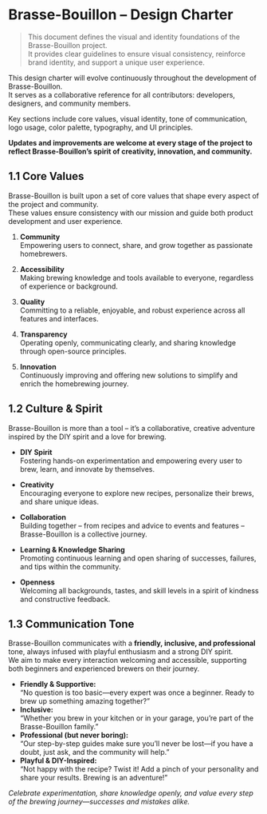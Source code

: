 # Brasse-Bouillon – Design Charter

> This document defines the visual and identity foundations of the Brasse-Bouillon project.  
> It provides clear guidelines to ensure visual consistency, reinforce brand identity, and support a unique user experience.

This design charter will evolve continuously throughout the development of Brasse-Bouillon.  
It serves as a collaborative reference for all contributors: developers, designers, and community members.

Key sections include core values, visual identity, tone of communication, logo usage, color palette, typography, and UI principles.

**Updates and improvements are welcome at every stage of the project to reflect Brasse-Bouillon’s spirit of creativity, innovation, and community.**

## 1.1 Core Values

Brasse-Bouillon is built upon a set of core values that shape every aspect of the project and community.  
These values ensure consistency with our mission and guide both product development and user experience.

1. **Community**  
   Empowering users to connect, share, and grow together as passionate homebrewers.

2. **Accessibility**  
   Making brewing knowledge and tools available to everyone, regardless of experience or background.

3. **Quality**  
   Committing to a reliable, enjoyable, and robust experience across all features and interfaces.

4. **Transparency**  
   Operating openly, communicating clearly, and sharing knowledge through open-source principles.

5. **Innovation**  
   Continuously improving and offering new solutions to simplify and enrich the homebrewing journey.

## 1.2 Culture & Spirit

Brasse-Bouillon is more than a tool – it’s a collaborative, creative adventure inspired by the DIY spirit and a love for brewing.

- **DIY Spirit**  
  Fostering hands-on experimentation and empowering every user to brew, learn, and innovate by themselves.

- **Creativity**  
  Encouraging everyone to explore new recipes, personalize their brews, and share unique ideas.

- **Collaboration**  
  Building together – from recipes and advice to events and features – Brasse-Bouillon is a collective journey.

- **Learning & Knowledge Sharing**  
  Promoting continuous learning and open sharing of successes, failures, and tips within the community.

- **Openness**  
  Welcoming all backgrounds, tastes, and skill levels in a spirit of kindness and constructive feedback.

## 1.3 Communication Tone

Brasse-Bouillon communicates with a **friendly, inclusive, and professional** tone, always infused with playful enthusiasm and a strong DIY spirit.  
We aim to make every interaction welcoming and accessible, supporting both beginners and experienced brewers on their journey.

- **Friendly & Supportive:**  
  “No question is too basic—every expert was once a beginner. Ready to brew up something amazing together?”
- **Inclusive:**  
  “Whether you brew in your kitchen or in your garage, you’re part of the Brasse-Bouillon family.”
- **Professional (but never boring):**  
  “Our step-by-step guides make sure you’ll never be lost—if you have a doubt, just ask, and the community will help.”
- **Playful & DIY-Inspired:**  
  “Not happy with the recipe? Twist it! Add a pinch of your personality and share your results. Brewing is an adventure!”

*Celebrate experimentation, share knowledge openly, and value every step of the brewing journey—successes and mistakes alike.*
